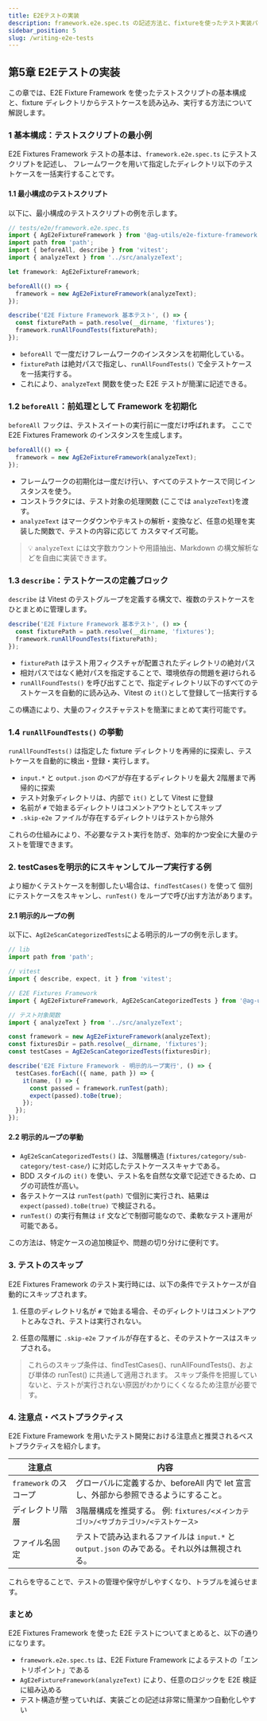 ```yaml
---
title: E2Eテストの実装
description: framework.e2e.spec.ts の記述方法と、fixtureを使ったテスト実装パターンを解説します。
sidebar_position: 5
slug: /writing-e2e-tests
---
```


## 第5章 E2Eテストの実装

この章では、E2E Fixture Framework を使ったテストスクリプトの基本構成と、fixture ディレクトリからテストケースを読み込み、実行する方法について解説します。

### 1 基本構成：テストスクリプトの最小例

<!-- textlint-disable ja-technical-writing/sentence-length -->

E2E Fixtures Framework テストの基本は、`framework.e2e.spec.ts` にテストスクリプトを記述し、
フレームワークを用いて指定したディレクトリ以下のテストケースを一括実行することです。

<!-- textlint-enable -->

#### 1.1 最小構成のテストスクリプト

以下に、最小構成のテストスクリプトの例を示します。

```typescript
// tests/e2e/framework.e2e.spec.ts
import { AgE2eFixtureFramework } from '@ag-utils/e2e-fixture-framework';
import path from 'path';
import { beforeAll, describe } from 'vitest';
import { analyzeText } from '../src/analyzeText';

let framework: AgE2eFixtureFramework;

beforeAll(() => {
  framework = new AgE2eFixtureFramework(analyzeText);
});

describe('E2E Fixture Framework 基本テスト', () => {
  const fixturePath = path.resolve(__dirname, 'fixtures');
  framework.runAllFoundTests(fixturePath);
});
```

- `beforeAll` で一度だけフレームワークのインスタンスを初期化している。
- `fixturePath` は絶対パスで指定し、`runAllFoundTests()` で全テストケースを一括実行する。
- これにより、`analyzeText` 関数を使った E2E テストが簡潔に記述できる。

### 1.2 `beforeAll`：前処理として Framework を初期化

`beforeAll` フックは、テストスイートの実行前に一度だけ呼ばれます。
ここで E2E Fixtures Framework のインスタンスを生成します。

```typescript
beforeAll(() => {
  framework = new AgE2eFixtureFramework(analyzeText);
});
```

- フレームワークの初期化は一度だけ行い、すべてのテストケースで同じインスタンスを使う。
- コンストラクタには、テスト対象の処理関数 (ここでは `analyzeText`)を渡す。
- `analyzeText` はマークダウンやテキストの解析・変換など、任意の処理を実装した関数で、テストの内容に応じて
  カスタマイズ可能。

> 💡 `analyzeText` には文字数カウントや用語抽出、Markdown の構文解析などを自由に実装できます。

### 1.3 `describe`：テストケースの定義ブロック

`describe` は Vitest のテストグループを定義する構文で、複数のテストケースをひとまとめに管理します。

```typescript
describe('E2E Fixture Framework 基本テスト', () => {
  const fixturePath = path.resolve(__dirname, 'fixtures');
  framework.runAllFoundTests(fixturePath);
});
```

- `fixturePath` はテスト用フィクスチャが配置されたディレクトリの絶対パス
- 相対パスではなく絶対パスを指定することで、環境依存の問題を避けられる
- `runAllFoundTests()` を呼び出すことで、指定ディレクトリ以下のすべてのテストケースを自動的に読み込み、Vitest の `it()`として登録して一括実行する

この構造により、大量のフィクスチャテストを簡潔にまとめて実行可能です。

### 1.4 `runAllFoundTests()` の挙動

`runAllFoundTests()` は指定した fixture ディレクトリを再帰的に探索し、テストケースを自動的に検出・登録・実行します。

- `input.*` と `output.json` のペアが存在するディレクトリを最大 2階層まで再帰的に探索
- テスト対象ディレクトリは、内部で `it()` として Vitest に登録
- 名前が `#` で始まるディレクトリはコメントアウトとしてスキップ
- `.skip-e2e` ファイルが存在するディレクトリはテストから除外

これらの仕組みにより、不必要なテスト実行を防ぎ、効率的かつ安全に大量のテストを管理できます。

### 2. testCasesを明示的にスキャンしてループ実行する例

より細かくテストケースを制御したい場合は、`findTestCases()` を使って
個別にテストケースをスキャンし、`runTest()` をループで呼び出す方法があります。

#### 2.1 明示的ループの例

以下に、`AgE2eScanCategorizedTests`による明示的ループの例を示します。

```typescript
// lib
import path from 'path';

// vitest
import { describe, expect, it } from 'vitest';

// E2E Fixtures Framework
import { AgE2eFixtureFramework, AgE2eScanCategorizedTests } from '@ag-utils/e2e-fixture-framework';

// テスト対象関数
import { analyzeText } from '../src/analyzeText';

const framework = new AgE2eFixtureFramework(analyzeText);
const fixturesDir = path.resolve(__dirname, 'fixtures');
const testCases = AgE2eScanCategorizedTests(fixturesDir);

describe('E2E Fixture Framework - 明示的ループ実行', () => {
  testCases.forEach(({ name, path }) => {
    it(name, () => {
      const passed = framework.runTest(path);
      expect(passed).toBe(true);
    });
  });
});
```

#### 2.2 明示的ループの挙動

<!-- textlint-disable ja-technical-writing/sentence-length -->

- `AgE2eScanCategorizedTests()` は、3階層構造 (`fixtures/category/sub-category/test-case/`) に対応したテストケーススキャナである。
- BDD スタイルの `it()` を使い、テスト名を自然な文章で記述できるため、ログの可読性が高い。
- 各テストケースは `runTest(path)` で個別に実行され、結果は `expect(passed).toBe(true)` で検証される。
- `runTest()` の実行有無は `if` 文などで制御可能なので、柔軟なテスト運用が可能である。

<!-- textlint-enable -->

この方法は、特定ケースの追加検証や、問題の切り分けに便利です。

### 3. テストのスキップ

E2E Fixtures Framework のテスト実行時には、以下の条件でテストケースが自動的にスキップされます。

1. 任意のディレクトリ名が `#` で始まる場合、そのディレクトリはコメントアウトとみなされ、テストは実行されない。

2. 任意の階層に `.skip-e2e` ファイルが存在すると、そのテストケースはスキップされる。

> これらのスキップ条件は、findTestCases()、runAllFoundTests()、および単体の runTest() に共通して適用されます。
> スキップ条件を把握していないと、テストが実行されない原因がわかりにくくなるため注意が必要です。

### 4. 注意点・ベストプラクティス

E2E Fixture Framework を用いたテスト開発における注意点と推奨されるベストプラクティスを紹介します。

| 注意点                 | 内容                                                                                         |
| ---------------------- | -------------------------------------------------------------------------------------------- |
| `framework` のスコープ | グローバルに定義するか、beforeAll 内で let 宣言し、外部から参照できるようにすること。        |
| ディレクトリ階層       | 3階層構成を推奨する。 例: `fixtures/<メインカテゴリ>/<サブカテゴリ>/<テストケース>`          |
| ファイル名固定         | テストで読み込まれるファイルは `input.*` と `output.json` のみである。それ以外は無視される。 |

これらを守ることで、テストの管理や保守がしやすくなり、トラブルを減らせます。

### まとめ

E2E Fixtures Framework を使った E2E テストについてまとめると、以下の通りになります。

- `framework.e2e.spec.ts` は、E2E Fixture Framework によるテストの「エントリポイント」である
- `AgE2eFixtureFramework(analyzeText)` により、任意のロジックを E2E 検証に組み込める
- テスト構造が整っていれば、実装ごとの記述は非常に簡潔かつ自動化しやすい
